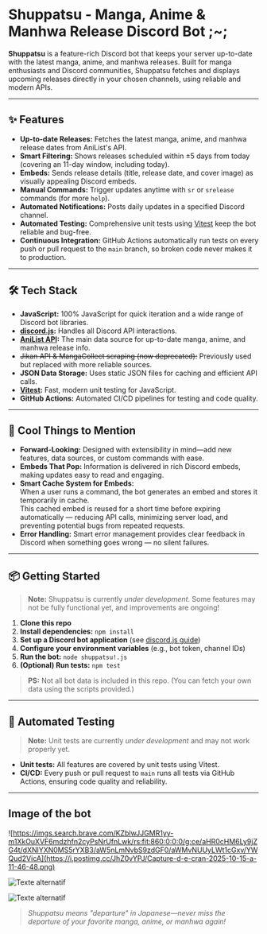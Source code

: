 # Shuppatsu - Manga, Anime & Manhwa Release Discord Bot ;~;

**Shuppatsu** is a feature-rich Discord bot that keeps your server up-to-date with the latest manga, anime, and manhwa releases. Built for manga enthusiasts and Discord communities, Shuppatsu fetches and displays upcoming releases directly in your chosen channels, using reliable and modern APIs.

---

## ✨ Features

- **Up-to-date Releases:** Fetches the latest manga, anime, and manhwa release dates from AniList's API.
- **Smart Filtering:** Shows releases scheduled within ±5 days from today (covering an 11-day window, including today).
- **Embeds:** Sends release details (title, release date, and cover image) as visually appealing Discord embeds.
- **Manual Commands:** Trigger updates anytime with `sr` or `srelease` commands (for more `help`).
- **Automated Notifications:** Posts daily updates in a specified Discord channel.
- **Automated Testing:** Comprehensive unit tests using [Vitest](https://vitest.dev/) keep the bot reliable and bug-free.
- **Continuous Integration:** GitHub Actions automatically run tests on every push or pull request to the `main` branch, so broken code never makes it to production.

---

## 🛠️ Tech Stack

- **JavaScript:** 100% JavaScript for quick iteration and a wide range of Discord bot libraries.
- **[discord.js](https://discord.js.org/):** Handles all Discord API interactions.
- **[AniList API](https://anilist.co/graphiql):** The main data source for up-to-date manga, anime, and manhwa release info.
- ~~Jikan API & MangaCollect scraping (now deprecated):~~ Previously used but replaced with more reliable sources.
- **JSON Data Storage:** Uses static JSON files for caching and efficient API calls.
- **[Vitest](https://vitest.dev/):** Fast, modern unit testing for JavaScript.
- **GitHub Actions:** Automated CI/CD pipelines for testing and code quality.

---

## 🚀 Cool Things to Mention

- **Forward-Looking:** Designed with extensibility in mind—add new features, data sources, or custom commands with ease.
- **Embeds That Pop:** Information is delivered in rich Discord embeds, making updates easy to read and engaging.
- **Smart Cache System for Embeds:**  
  When a user runs a command, the bot generates an embed and stores it temporarily in cache.  
  This cached embed is reused for a short time before expiring automatically — reducing API calls, minimizing server load, and preventing potential bugs from repeated requests.   
- **Error Handling:** Smart error management provides clear feedback in Discord when something goes wrong — no silent failures.  

---

## 📦 Getting Started

> **Note:** Shuppatsu is currently _under development_. Some features may not be fully functional yet, and improvements are ongoing!

1. **Clone this repo**
2. **Install dependencies:** `npm install`
3. **Set up a Discord bot application** (see [discord.js guide](https://discordjs.guide/preparations/setting-up-a-bot-application.html))
4. **Configure your environment variables** (e.g., bot token, channel IDs)
5. **Run the bot:** `node shuppatsu!.js`
6. **(Optional) Run tests:** `npm test`
> **PS:** Not all bot data is included in this repo. (You can fetch your own data using the scripts provided.)

---

## 🧪 Automated Testing

> **Note:** Unit tests are currently _under development_ and may not work properly yet.
> 
- **Unit tests:** All features are covered by unit tests using Vitest.
- **CI/CD:** Every push or pull request to `main` runs all tests via GitHub Actions, ensuring code quality and reliability.

---
## Image of the bot 

![https://imgs.search.brave.com/KZblwJJGMR1yy-m1XkOuXVF6mdzhfn2cyPsNrUfnLwk/rs:fit:860:0:0:0/g:ce/aHR0cHM6Ly9jZG4t/dXNlYXN0MS5rYXB3/aW5nLmNvbS9zdGF0/aWMvNUUyLWt1cGxv/YWQud2VicA](https://i.postimg.cc/JhZ0vYPJ/Capture-d-e-cran-2025-10-15-a-11-46-48.png)

![Texte alternatif](https://i.postimg.cc/fRsnKwJ3/Capture-d-e-cran-2025-10-15-a-11-47-07.png)

![Texte alternatif](https://i.postimg.cc/DFDhphG4/Capture-d-e-cran-2025-10-15-a-11-48-06.png)






> _Shuppatsu means "departure" in Japanese—never miss the departure of your favorite manga, anime, or manhwa again!_
